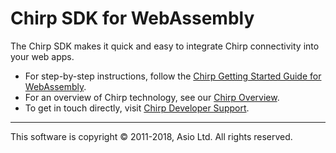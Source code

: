 # Chirp SDK for WebAssembly

The Chirp SDK makes it quick and easy to integrate Chirp connectivity into your web apps.

* For step-by-step instructions, follow the [Chirp Getting Started Guide for WebAssembly](https://developers.chirp.io/docs/getting-started/wasm).
* For an overview of Chirp technology, see our [Chirp Overview](https://developers.chirp.io/docs).
* To get in touch directly, visit [Chirp Developer Support](https://developers.chirp.io/support).

* * *

This software is copyright © 2011-2018, Asio Ltd. All rights reserved.
